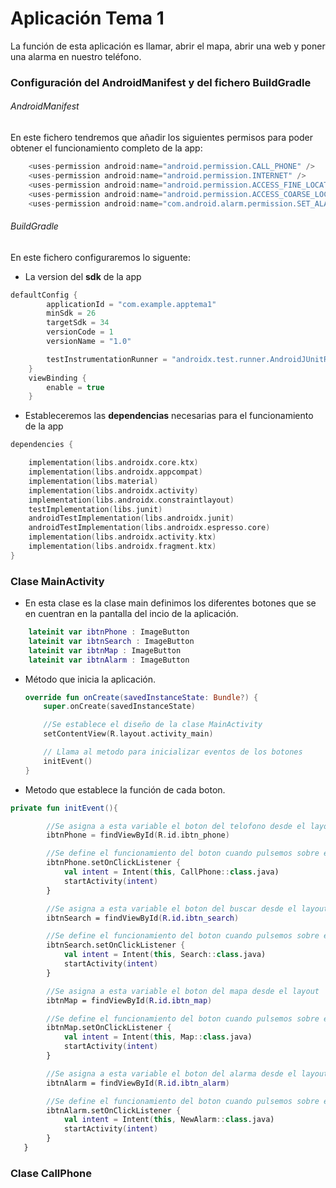 # Aplicación Tema 1

La función de esta aplicación es llamar, abrir el mapa, abrir una web y poner una alarma en nuestro teléfono.

### Configuración del AndroidManifest y del fichero BuildGradle

###### AndroidManifest

En este fichero tendremos que añadir los siguientes permisos para poder obtener el funcionamiento completo de la app:

```kotlin
    <uses-permission android:name="android.permission.CALL_PHONE" />
    <uses-permission android:name="android.permission.INTERNET" />
    <uses-permission android:name="android.permission.ACCESS_FINE_LOCATION" />
    <uses-permission android:name="android.permission.ACCESS_COARSE_LOCATION" />
    <uses-permission android:name="com.android.alarm.permission.SET_ALARM" />
```

###### BuildGradle

En este fichero configuraremos lo siguente:

* La version del **sdk** de la app

```kotlin
defaultConfig {
        applicationId = "com.example.apptema1"
        minSdk = 26
        targetSdk = 34
        versionCode = 1
        versionName = "1.0"

        testInstrumentationRunner = "androidx.test.runner.AndroidJUnitRunner"
    }
    viewBinding {
        enable = true
    }
```

* Estableceremos las **dependencias** necesarias para el funcionamiento de la app

```kotlin
dependencies {

    implementation(libs.androidx.core.ktx)
    implementation(libs.androidx.appcompat)
    implementation(libs.material)
    implementation(libs.androidx.activity)
    implementation(libs.androidx.constraintlayout)
    testImplementation(libs.junit)
    androidTestImplementation(libs.androidx.junit)
    androidTestImplementation(libs.androidx.espresso.core)
    implementation(libs.androidx.activity.ktx)
    implementation(libs.androidx.fragment.ktx)
}
```

### Clase MainActivity

* En esta clase es la clase main definimos los diferentes botones que se en cuentran en la pantalla del incio de la aplicación.

```kotlin
    lateinit var ibtnPhone : ImageButton
    lateinit var ibtnSearch : ImageButton
    lateinit var ibtnMap : ImageButton
    lateinit var ibtnAlarm : ImageButton

```

* Método que inicia la aplicación.
  ```kotlin
  override fun onCreate(savedInstanceState: Bundle?) {
      super.onCreate(savedInstanceState)

      //Se establece el diseño de la clase MainActivity
      setContentView(R.layout.activity_main)

      // Llama al metodo para inicializar eventos de los botones
      initEvent()
  }
  ```
* Metodo que establece la función de cada boton.

```kotlin
private fun initEvent(){

        //Se asigna a esta variable el boton del telofono desde el layout
        ibtnPhone = findViewById(R.id.ibtn_phone)

        //Se define el funcionamiento del boton cuando pulsemos sobre el
        ibtnPhone.setOnClickListener {
            val intent = Intent(this, CallPhone::class.java)
            startActivity(intent)
        }

        //Se asigna a esta variable el boton del buscar desde el layout
        ibtnSearch = findViewById(R.id.ibtn_search)

        //Se define el funcionamiento del boton cuando pulsemos sobre el
        ibtnSearch.setOnClickListener {
            val intent = Intent(this, Search::class.java)
            startActivity(intent)
        }

        //Se asigna a esta variable el boton del mapa desde el layout
        ibtnMap = findViewById(R.id.ibtn_map)

        //Se define el funcionamiento del boton cuando pulsemos sobre el
        ibtnMap.setOnClickListener {
            val intent = Intent(this, Map::class.java)
            startActivity(intent)
        }

        //Se asigna a esta variable el boton del alarma desde el layout
        ibtnAlarm = findViewById(R.id.ibtn_alarm)

        //Se define el funcionamiento del boton cuando pulsemos sobre el
        ibtnAlarm.setOnClickListener {
            val intent = Intent(this, NewAlarm::class.java)
            startActivity(intent)
        }
   }
```

### Clase CallPhone
